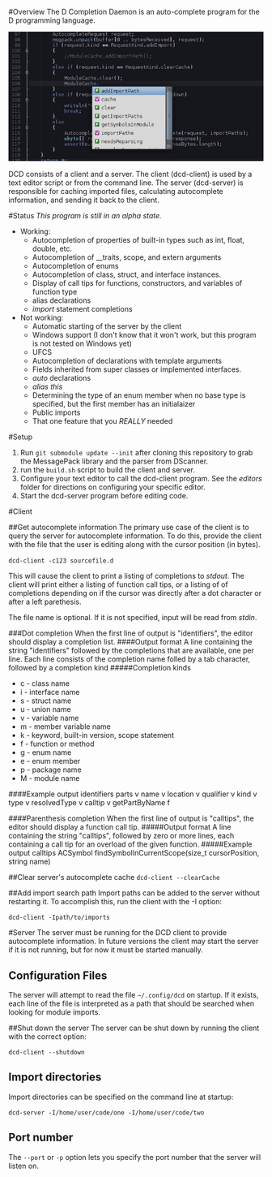 #Overview
The D Completion Daemon is an auto-complete program for the D programming language.

![Teaser](teaser.png "This is what the future looks like - Jayce, League of Legends")

DCD consists of a client and a server. The client (dcd-client) is used by a text editor script or from the command line.
The server (dcd-server) is responsible for caching imported files, calculating autocomplete information, and sending it
back to the client.

#Status
*This program is still in an alpha state.*

* Working:
	* Autocompletion of properties of built-in types such as int, float, double, etc.
	* Autocompletion of __traits, scope, and extern arguments
	* Autocompletion of enums
	* Autocompletion of class, struct, and interface instances.
	* Display of call tips for functions, constructors, and variables of function type
	* alias declarations
	* *import* statement completions
* Not working:
	* Automatic starting of the server by the client
	* Windows support (I don't know that it won't work, but this program is not tested on Windows yet)
	* UFCS
	* Autocompletion of declarations with template arguments
	* Fields inherited from super classes or implemented interfaces.
	* *auto* declarations
	* *alias this*
	* Determining the type of an enum member when no base type is specified, but the first member has an initialaizer
	* Public imports
	* That one feature that you *REALLY* needed

#Setup
1. Run ```git submodule update --init``` after cloning this repository to grab the MessagePack library and the parser from DScanner.
1. run the ```build.sh``` script to build the client and server.
1. Configure your text editor to call the dcd-client program. See the *editors* folder for directions on configuring your specific editor.
1. Start the dcd-server program before editing code.

#Client

##Get autocomplete information
The primary use case of the client is to query the server for autocomplete information.
To do this, provide the client with the file that the user is editing along with the
cursor position (in bytes).

```dcd-client -c123 sourcefile.d```

This will cause the client to print a listing of completions to *stdout*.
The client will print either a listing of function call tips, or a listing of of
completions depending on if the cursor was directly after a dot character or after
a left parethesis.

The file name is optional. If it is not specified, input will be read from *stdin*.

###Dot completion
When the first line of output is "identifiers", the editor should display a
completion list.
####Output format
A line containing the string "identifiers" followed by the completions that are
available, one per line. Each line consists of the completion name folled by a
tab character, followed by a completion kind
#####Completion kinds
* c - class name
* i - interface name
* s - struct name
* u - union name
* v - variable name
* m - member variable name
* k - keyword, built-in version, scope statement
* f - function or method
* g - enum name
* e - enum member
* p - package name
* M - module name

####Example output
	identifiers
	parts	v
	name	v
	location	v
	qualifier	v
	kind	v
	type	v
	resolvedType	v
	calltip	v
	getPartByName	f

####Parenthesis completion
When the first line of output is "calltips", the editor should display a function
call tip.
#####Output format
A line containing the string "calltips", followed by zero or more lines, each
containing a call tip for an overload of the given function.
#####Example output
	calltips
	ACSymbol findSymbolInCurrentScope(size_t cursorPosition, string name)

##Clear server's autocomplete cache
```dcd-client --clearCache```

##Add import search path
Import paths can be added to the server without restarting it. To accomplish
this, run the client with the -I option:

	dcd-client -Ipath/to/imports

#Server
The server must be running for the DCD client to provide autocomplete information.
In future versions the client may start the server if it is not running, but for
now it must be started manually.

## Configuration Files
The server will attempt to read the file ```~/.config/dcd``` on startup.
If it exists, each line of the file is interpreted as a path that should be
searched when looking for module imports.

##Shut down the server
The server can be shut down by running the client with the correct option:

	dcd-client --shutdown

## Import directories
Import directories can be specified on the command line at startup:

	dcd-server -I/home/user/code/one -I/home/user/code/two

## Port number
The ```--port``` or ```-p``` option lets you specify the port number that the server will listen on.
